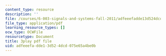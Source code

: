 ```yaml
---
content_type: resource
description: ''
file: /courses/6-003-signals-and-systems-fall-2011/adfeeefadde13d524dcd075e65a4be0b_MRy8xxvsZA4.pdf
file_type: application/pdf
learning_resource_types: []
ocw_type: OCWFile
resourcetype: Document
title: 3play pdf file
uid: adfeeefa-dde1-3d52-4dcd-075e65a4be0b
---
```

